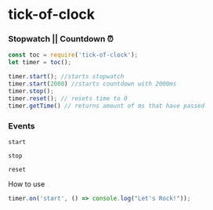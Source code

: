 # tick-of-clock

### Stopwatch || Countdown ⏰ 
```js
const toc = require('tick-of-clock');
let timer = toc();

timer.start(); //starts stopwatch
timer.start(2000) //starts countdown with 2000ms
timer.stop();
timer.reset(); // resets time to 0
timer.getTime() // returns amount of ms that have passed
```

### Events
`start` 

`stop` 

`reset`

How to use
```js
timer.on('start', () => console.log("Let's Rock!"));
```
